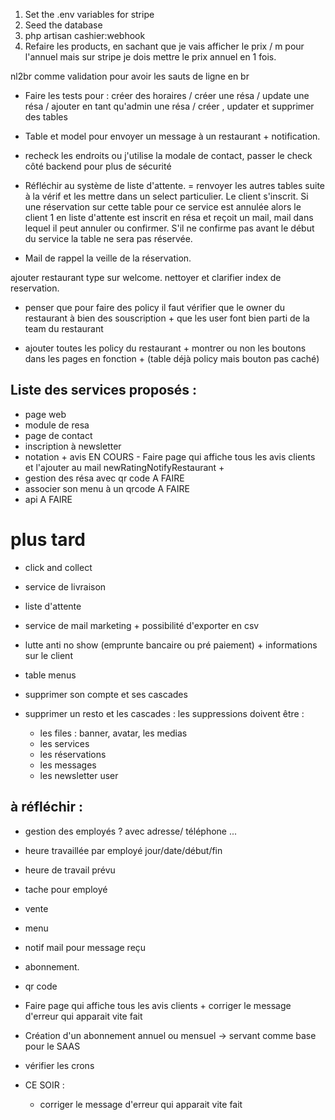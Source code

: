 1. Set the .env variables for stripe 
2. Seed the database
3. php artisan cashier:webhook
4. Refaire les products, en sachant que je vais afficher le prix / m pour l'annuel mais sur stripe je dois mettre le prix annuel en 1 fois. 

nl2br comme validation pour avoir les sauts de ligne en br

- Faire les tests pour : créer des horaires / créer une résa / update une résa / ajouter en tant qu'admin une résa / créer , updater et supprimer des tables


- Table et model pour envoyer un message à un restaurant + notification.

- recheck les endroits ou j'utilise la modale de contact, passer le check côté backend pour plus de sécurité

- Réfléchir au système de liste d'attente. = renvoyer les autres tables suite à la vérif et les mettre dans un select particulier.
Le client s'inscrit. Si une réservation sur cette table pour ce service est annulée alors le client 1 en liste d'attente est inscrit en résa et reçoit un mail, mail dans lequel il peut annuler ou confirmer. S'il ne confirme pas avant le début du service la table ne sera pas réservée.

- Mail de rappel la veille de la réservation.

ajouter restaurant type sur welcome.
nettoyer et clarifier index de reservation.


- penser que pour faire des policy il faut vérifier que le owner du restaurant à bien des souscription + que les user font bien parti de la team du restaurant


- ajouter toutes les policy du restaurant + montrer ou non les boutons dans les pages en fonction + (table déjà policy mais bouton pas caché)

## Liste des services proposés :
- page web
- module de resa
- page de contact
- inscription à newsletter
- notation + avis EN COURS - Faire page qui affiche tous les avis clients et l'ajouter au mail newRatingNotifyRestaurant + 
- gestion des résa avec qr code A FAIRE
- associer son menu à un qrcode A FAIRE
- api A FAIRE



# plus tard 
- click and collect
- service de livraison
- liste d'attente
- service de mail marketing  + possibilité d'exporter en csv
- lutte anti no show (emprunte bancaire ou pré paiement) + informations sur le client




- table menus
- supprimer son compte et ses cascades
- supprimer un resto et les cascades : les suppressions doivent être :
    - les files : banner, avatar, les medias
    - les services
    - les réservations
    - les messages
    - les newsletter user





## à réfléchir :
- gestion des employés ? avec adresse/ téléphone ...
- heure travaillée par employé
jour/date/début/fin
- heure de travail prévu 
- tache pour employé
- vente
- menu






- notif mail pour message reçu
- abonnement.
- qr code


- Faire page qui affiche tous les avis clients + corriger le message d'erreur qui apparait vite fait

- Création d'un abonnement annuel ou mensuel -> servant comme base pour le SAAS

- vérifier les crons


- CE SOIR : 
    - corriger le message d'erreur qui apparait vite fait